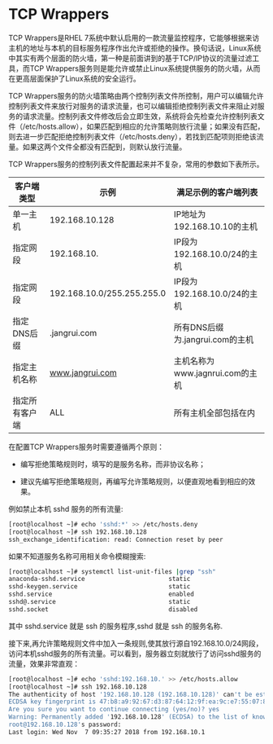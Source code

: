 # TCP Wrappers

TCP Wrappers是RHEL 7系统中默认启用的一款流量监控程序，它能够根据来访主机的地址与本机的目标服务程序作出允许或拒绝的操作。换句话说，Linux系统中其实有两个层面的防火墙，第一种是前面讲到的基于TCP/IP协议的流量过滤工具，而TCP Wrappers服务则是能允许或禁止Linux系统提供服务的防火墙，从而在更高层面保护了Linux系统的安全运行。

TCP Wrappers服务的防火墙策略由两个控制列表文件所控制，用户可以编辑允许控制列表文件来放行对服务的请求流量，也可以编辑拒绝控制列表文件来阻止对服务的请求流量。控制列表文件修改后会立即生效，系统将会先检查允许控制列表文件（/etc/hosts.allow），如果匹配到相应的允许策略则放行流量；如果没有匹配，则去进一步匹配拒绝控制列表文件（/etc/hosts.deny），若找到匹配项则拒绝该流量。如果这两个文件全都没有匹配到，则默认放行流量。

TCP Wrappers服务的控制列表文件配置起来并不复杂，常用的参数如下表所示。

|客户端类型      |示例                         |满足示例的客户端列表|
|-|-|-|
|单一主机        |192.168.10.128              |IP地址为192.168.10.10的主机
|指定网段        |192.168.10.                 |IP段为192.168.10.0/24的主机
|指定网段        |192.168.10.0/255.255.255.0  |IP段为192.168.10.0/24的主机
|指定DNS后缀     |.jangrui.com                |所有DNS后缀为.jangrui.com的主机
|指定主机名称     |www.jangrui.com             |主机名称为www.jagnrui.com的主机
|指定所有客户端   |ALL                         |所有主机全部包括在内

在配置TCP Wrappers服务时需要遵循两个原则：

- 编写拒绝策略规则时，填写的是服务名称，而非协议名称；

- 建议先编写拒绝策略规则，再编写允许策略规则，以便直观地看到相应的效果。

例如禁止本机 sshd 服务的所有流量:

```bash
[root@localhost ~]# echo 'sshd:*' >> /etc/hosts.deny
[root@localhost ~]# ssh 192.168.10.128
ssh_exchange_identification: read: Connection reset by peer
```

如果不知道服务名称可用相关命令模糊搜索:

```bash
[root@localhost ~]# systemctl list-unit-files |grep "ssh"
anaconda-sshd.service                       static  
sshd-keygen.service                         static  
sshd.service                                enabled
sshd@.service                               static  
sshd.socket                                 disabled
```

其中 sshd.service 就是 ssh 的服务程序,sshd 就是 ssh 的服务名称.

接下来,再允许策略规则文件中加入一条规则,使其放行源自192.168.10.0/24网段，访问本机sshd服务的所有流量。可以看到，服务器立刻就放行了访问sshd服务的流量，效果非常直观：

```bash
[root@localhost ~]# echo 'sshd:192.168.10.' >> /etc/hosts.allow
[root@localhost ~]# ssh 192.168.10.128
The authenticity of host '192.168.10.128 (192.168.10.128)' can't be established.
ECDSA key fingerprint is 47:b8:a9:92:67:d3:87:64:12:9f:ea:9c:e7:55:07:82.
Are you sure you want to continue connecting (yes/no)? yes
Warning: Permanently added '192.168.10.128' (ECDSA) to the list of known hosts.
root@192.168.10.128's password:
Last login: Wed Nov  7 09:35:27 2018 from 192.168.10.1
```
